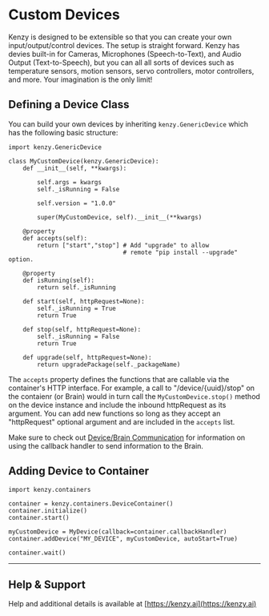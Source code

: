 # Custom Devices

Kenzy is designed to be extensible so that you can create your own input/output/control devices.  The setup is straight forward.  Kenzy has devies built-in for Cameras, Microphones (Speech-to-Text), and Audio Output (Text-to-Speech), but you can all all sorts of devices such as temperature sensors, motion sensors, servo controllers, motor controllers, and more.  Your imagination is the only limit!

## Defining a Device Class

You can build your own devices by inheriting ```kenzy.GenericDevice``` which has the following basic structure:

```
import kenzy.GenericDevice

class MyCustomDevice(kenzy.GenericDevice):
    def __init__(self, **kwargs):
        
        self.args = kwargs
        self._isRunning = False 

        self.version = "1.0.0"

        super(MyCustomDevice, self).__init__(**kwargs)

	@property
    def accepts(self):
        return ["start","stop"] # Add "upgrade" to allow 
                                # remote "pip install --upgrade" option.
    
    @property
    def isRunning(self):
        return self._isRunning
    
    def start(self, httpRequest=None):
        self._isRunning = True
        return True
    
    def stop(self, httpRequest=None):
        self._isRunning = False
        return True
    
    def upgrade(self, httpRequest=None):
        return upgradePackage(self._packageName)
```

The ```accepts``` property defines the functions that are callable via the container's HTTP interface.  For example, a call to "/device/{uuid}/stop" on the contaienr (or Brain) would in turn call the ```MyCustomDevice.stop()``` method on the device instance and include the inbound httpRequest as its argument.  You can add new functions so long as they accept an "httpRequest" optional argument and are included in the ```accepts``` list.

Make sure to check out [Device/Brain Communication](kenzy.communication.md) for information on using the callback handler to send information to the Brain.

## Adding Device to Container

```
import kenzy.containers

container = kenzy.containers.DeviceContainer()
container.initialize()
container.start()

myCustomDevice = MyDevice(callback=container.callbackHandler)
container.addDevice("MY_DEVICE", myCustomDevice, autoStart=True)

container.wait()
```

-----

## Help &amp; Support
Help and additional details is available at [https://kenzy.ai](https://kenzy.ai)